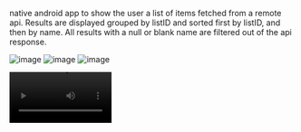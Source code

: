 ﻿native android app to show the user a list of items fetched from a remote api. Results are displayed grouped by listID and sorted first by listID, and then by name. All results with a null or blank name are filtered out of the api response.

 
![image](https://github.com/user-attachments/assets/f1ff10cf-5116-4413-b259-7b226b9b69dc) ![image](https://github.com/user-attachments/assets/9bd14f97-bf00-451d-ab2c-73570ab21a8d) ![image](https://github.com/user-attachments/assets/86920937-6c4b-468e-83eb-344f0767345d)

<video src='https://github.com/user-attachments/assets/0083645f-324b-4249-a763-93d5b5c97c24' width=180/>
